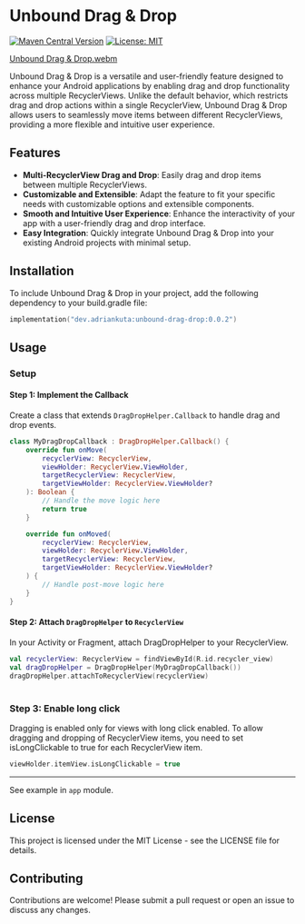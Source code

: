 # Unbound Drag & Drop

[![Maven Central Version](https://img.shields.io/maven-central/v/dev.adriankuta/unbound-drag-drop?style=plastic)](https://central.sonatype.com/artifact/dev.adriankuta/unbound-drag-drop)
[![License: MIT](https://img.shields.io/github/license/AdrianKuta/Unbound-Drag-Drop?style=plastic)](https://github.com/AdrianKuta/Unbound-Drag-Drop/blob/master/LICENSE)

[Unbound Drag & Drop.webm](https://github.com/AdrianKuta/Unbound-Drag-Drop/assets/46381935/73cc7ac8-aaf0-4dd7-b506-0745b1122222)

Unbound Drag & Drop is a versatile and user-friendly feature designed to enhance your Android
applications by enabling drag and drop functionality across multiple RecyclerViews. Unlike the
default behavior, which restricts drag and drop actions within a single RecyclerView, Unbound Drag &
Drop allows users to seamlessly move items between different RecyclerViews, providing a more
flexible and intuitive user experience.

## Features

- **Multi-RecyclerView Drag and Drop**: Easily drag and drop items between multiple RecyclerViews.
- **Customizable and Extensible**: Adapt the feature to fit your specific needs with customizable
  options and extensible components.
- **Smooth and Intuitive User Experience**: Enhance the interactivity of your app with a
  user-friendly drag and drop interface.
- **Easy Integration**: Quickly integrate Unbound Drag & Drop into your existing Android projects
  with minimal setup.

## Installation

To include Unbound Drag & Drop in your project, add the following dependency to your build.gradle
file:

```kotlin
implementation("dev.adriankuta:unbound-drag-drop:0.0.2")
```

## Usage

### Setup

#### Step 1: Implement the Callback

Create a class that extends `DragDropHelper.Callback` to handle drag and drop events.

```kotlin
class MyDragDropCallback : DragDropHelper.Callback() {
    override fun onMove(
        recyclerView: RecyclerView,
        viewHolder: RecyclerView.ViewHolder,
        targetRecyclerView: RecyclerView,
        targetViewHolder: RecyclerView.ViewHolder?
    ): Boolean {
        // Handle the move logic here
        return true
    }

    override fun onMoved(
        recyclerView: RecyclerView,
        viewHolder: RecyclerView.ViewHolder,
        targetRecyclerView: RecyclerView,
        targetViewHolder: RecyclerView.ViewHolder?
    ) {
        // Handle post-move logic here
    }
}
```

#### Step 2: Attach `DragDropHelper` to `RecyclerView`

In your Activity or Fragment, attach DragDropHelper to your RecyclerView.

```kotlin
val recyclerView: RecyclerView = findViewById(R.id.recycler_view)
val dragDropHelper = DragDropHelper(MyDragDropCallback())
dragDropHelper.attachToRecyclerView(recyclerView)
```

#
### Step 3: Enable long click

Dragging is enabled only for views with long click enabled. To allow dragging and dropping of RecyclerView items, you need to set isLongClickable to true for each RecyclerView item.

```kotlin
viewHolder.itemView.isLongClickable = true

```

---

See example in `app` module.

## License

This project is licensed under the MIT License - see the LICENSE file for details.

## Contributing

Contributions are welcome! Please submit a pull request or open an issue to discuss any changes.

